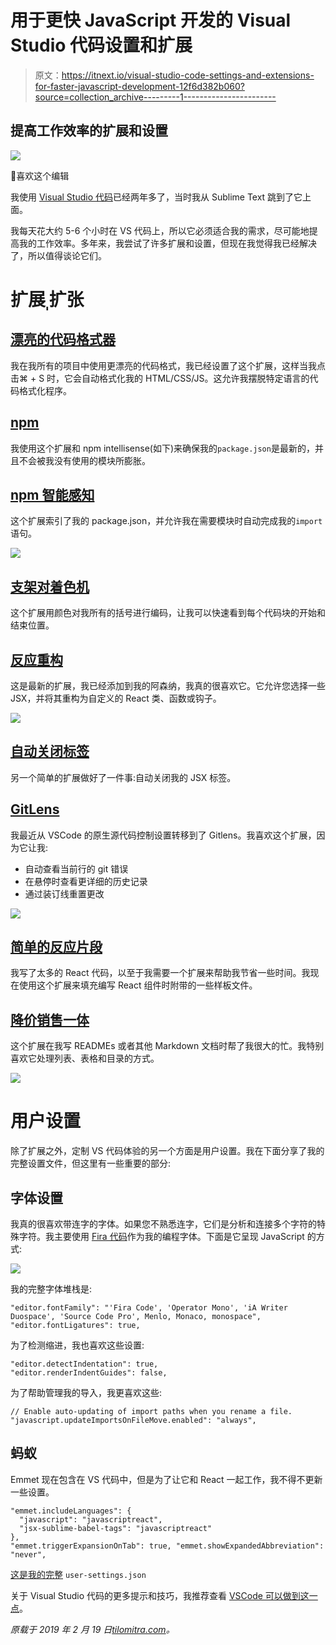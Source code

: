 # 用于更快 JavaScript 开发的 Visual Studio 代码设置和扩展

> 原文：<https://itnext.io/visual-studio-code-settings-and-extensions-for-faster-javascript-development-12f6d382b060?source=collection_archive---------1----------------------->

## 提高工作效率的扩展和设置

![](img/038826c1e6495183980f9f6ba28cd714.png)

🥰喜欢这个编辑

我使用 [Visual Studio 代码](https://code.visualstudio.com/)已经两年多了，当时我从 Sublime Text 跳到了它上面。

我每天花大约 5-6 个小时在 VS 代码上，所以它必须适合我的需求，尽可能地提高我的工作效率。多年来，我尝试了许多扩展和设置，但现在我觉得我已经解决了，所以值得谈论它们。

# 扩展ˌ扩张

## [漂亮的代码格式器](https://marketplace.visualstudio.com/items?itemName=esbenp.prettier-vscode)

我在我所有的项目中使用更漂亮的代码格式，我已经设置了这个扩展，这样当我点击⌘ + S 时，它会自动格式化我的 HTML/CSS/JS。这允许我摆脱特定语言的代码格式化程序。

## [npm](https://marketplace.visualstudio.com/items?itemName=eg2.vscode-npm-script)

我使用这个扩展和 npm intellisense(如下)来确保我的`package.json`是最新的，并且不会被我没有使用的模块所膨胀。

## [npm 智能感知](https://marketplace.visualstudio.com/items?itemName=christian-kohler.npm-intellisense)

这个扩展索引了我的 package.json，并允许我在需要模块时自动完成我的`import`语句。

![](img/f0973c256e560ed19a62a0d6400421e5.png)

## [支架对着色机](https://marketplace.visualstudio.com/items?itemName=CoenraadS.bracket-pair-colorizer)

这个扩展用颜色对我所有的括号进行编码，让我可以快速看到每个代码块的开始和结束位置。

## [反应重构](https://marketplace.visualstudio.com/items?itemName=planbcoding.vscode-react-refactor)

这是最新的扩展，我已经添加到我的阿森纳，我真的很喜欢它。它允许您选择一些 JSX，并将其重构为自定义的 React 类、函数或钩子。

![](img/0194bb189c061976a1f49ddb9c925bff.png)

## [自动关闭标签](https://marketplace.visualstudio.com/items?itemName=formulahendry.auto-close-tag)

另一个简单的扩展做好了一件事:自动关闭我的 JSX 标签。

## [GitLens](https://github.com/eamodio/vscode-gitlens)

我最近从 VSCode 的原生源代码控制设置转移到了 Gitlens。我喜欢这个扩展，因为它让我:

*   自动查看当前行的 git 错误
*   在悬停时查看更详细的历史记录
*   通过装订线重置更改

![](img/99d6c2af1cf01a488edab326889e31ef.png)

## [简单的反应片段](https://marketplace.visualstudio.com/items?itemName=burkeholland.simple-react-snippets)

我写了太多的 React 代码，以至于我需要一个扩展来帮助我节省一些时间。我现在使用这个扩展来填充编写 React 组件时附带的一些样板文件。

## [降价销售一体](https://marketplace.visualstudio.com/items?itemName=yzhang.markdown-all-in-one)

这个扩展在我写 READMEs 或者其他 Markdown 文档时帮了我很大的忙。我特别喜欢它处理列表、表格和目录的方式。

![](img/68370a551615c15dba5284d6525a6b69.png)

# 用户设置

除了扩展之外，定制 VS 代码体验的另一个方面是用户设置。我在下面分享了我的完整设置文件，但这里有一些重要的部分:

## 字体设置

我真的很喜欢带连字的字体。如果您不熟悉连字，它们是分析和连接多个字符的特殊字符。我主要使用 [Fira 代码](https://github.com/tonsky/FiraCode)作为我的编程字体。下面是它呈现 JavaScript 的方式:

![](img/c2525dafad44033fe22bfea06f44d7df.png)

我的完整字体堆栈是:

```
"editor.fontFamily": "'Fira Code', 'Operator Mono', 'iA Writer Duospace', 'Source Code Pro', Menlo, Monaco, monospace", "editor.fontLigatures": true,
```

为了检测缩进，我也喜欢这些设置:

```
"editor.detectIndentation": true, 
"editor.renderIndentGuides": false,
```

为了帮助管理我的导入，我更喜欢这些:

```
// Enable auto-updating of import paths when you rename a file. "javascript.updateImportsOnFileMove.enabled": "always",
```

## 蚂蚁

Emmet 现在包含在 VS 代码中，但是为了让它和 React 一起工作，我不得不更新一些设置。

```
"emmet.includeLanguages": { 
  "javascript": "javascriptreact", 
  "jsx-sublime-babel-tags": "javascriptreact"
}, 
"emmet.triggerExpansionOnTab": true, "emmet.showExpandedAbbreviation": "never",
```

[这是我的完整](https://gist.github.com/tilomitra/e1bb62d389b3798d8d381db7ac929570) `user-settings.json`

关于 Visual Studio 代码的更多提示和技巧，我推荐查看 [VSCode 可以做到这一点](http://vscodecandothat.com/)。

*原载于 2019 年 2 月 19 日*[*tilomitra.com*](http://tilomitra.com/vs-code-settings-and-extensions-for-faster-javascript-development/)*。*